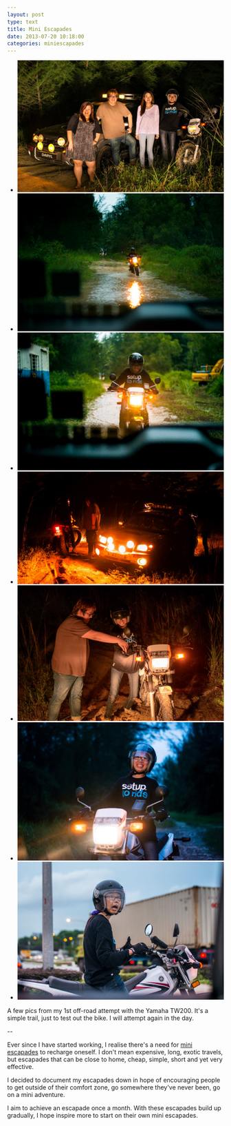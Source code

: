 ```yaml
---
layout: post
type: text
title: Mini Escapades
date: 2013-07-20 10:18:00
categories: miniescapades
---
```


<ul class="rslides">
    <li><img src="/img/offroad-6.jpg" /></li>
    <li><img src="/img/offroad-1.jpg" /></li>
    <li><img src="/img/offroad-2.jpg" /></li>
    <li><img src="/img/offroad-5.jpg" /></li>
    <li><img src="/img/offroad-4.jpg" /></li>
    <li><img src="/img/offroad-3.jpg" /></li>
    <li><img src="/img/offroad-0.jpg" /></li>
</ul>

A few pics from my 1st off-road attempt with the Yamaha TW200. It's a simple trail, just to test out the bike. I will attempt again in the day. 

--

Ever since I have started working, I realise there's a need for [mini escapades](/categories/miniescapades/) to recharge oneself. I don't mean expensive, long, exotic travels, but escapades that can be close to home, cheap, simple, short and yet very effective.

I decided to document my escapades down in hope of encouraging people to get outside of their comfort zone, go somewhere they've never been, go on a mini adventure.

I aim to achieve an escapade once a month. With these escapades build up gradually, I hope inspire more to start on their own mini escapades.